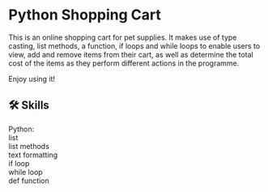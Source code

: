 
# Python Shopping Cart

This is an online shopping cart for pet supplies. It makes use of type casting, list methods, a function, if loops and while loops to enable users to view, add and remove items from their cart, as well as determine the total cost of the items as they perform different actions in the programme.

Enjoy using it!
## 🛠 Skills
Python:  
list  
list methods  
text formatting  
if loop  
while loop  
def function

